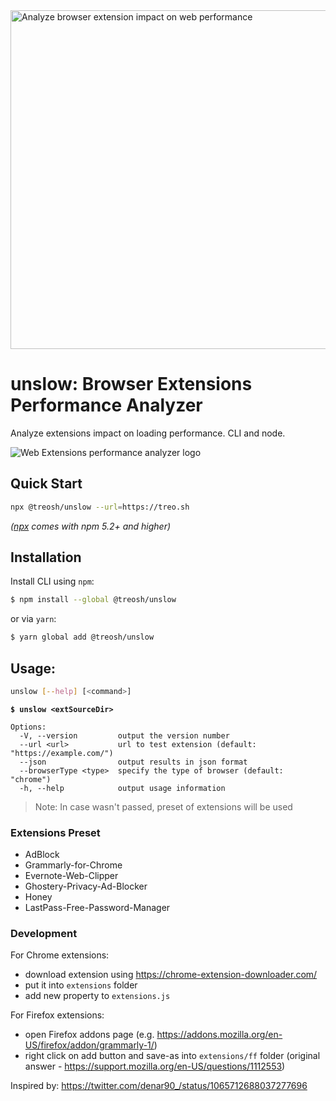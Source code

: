 <img align="center" width="542" alt="Analyze browser extension impact on web performance" src="https://user-images.githubusercontent.com/158189/58571339-d0d6de00-8239-11e9-8fad-898781a5933e.png">

# unslow: Browser Extensions Performance Analyzer

Analyze extensions impact on loading performance. CLI and node.

<img align="center" alt="Web Extensions performance analyzer logo" src="https://user-images.githubusercontent.com/6231516/57575027-796bfc00-744b-11e9-80ce-282a97b6d699.png">

## Quick Start

```sh
npx @treosh/unslow --url=https://treo.sh
```

_([npx](https://medium.com/@maybekatz/introducing-npx-an-npm-package-runner-55f7d4bd282b) comes with npm 5.2+ and higher)_

## Installation

Install CLI using `npm`:

```bash
$ npm install --global @treosh/unslow
```

or via `yarn`:

```bash
$ yarn global add @treosh/unslow
```

## Usage:

```bash
unslow [--help] [<command>]
```

**`$ unslow <extSourceDir>`**

```
Options:
  -V, --version         output the version number
  --url <url>           url to test extension (default: "https://example.com/")
  --json                output results in json format
  --browserType <type>  specify the type of browser (default: "chrome")
  -h, --help            output usage information
```

> Note: In case <extSourceDir> wasn't passed, preset of extensions will be used

### Extensions Preset

- AdBlock
- Grammarly-for-Chrome
- Evernote-Web-Clipper
- Ghostery-Privacy-Ad-Blocker
- Honey
- LastPass-Free-Password-Manager

### Development

For Chrome extensions:

- download extension using https://chrome-extension-downloader.com/
- put it into `extensions` folder
- add new property to `extensions.js`

For Firefox extensions:

- open Firefox addons page (e.g. https://addons.mozilla.org/en-US/firefox/addon/grammarly-1/)
- right click on add button and save-as into `extensions/ff` folder
  (original answer - https://support.mozilla.org/en-US/questions/1112553)

Inspired by: https://twitter.com/denar90_/status/1065712688037277696
